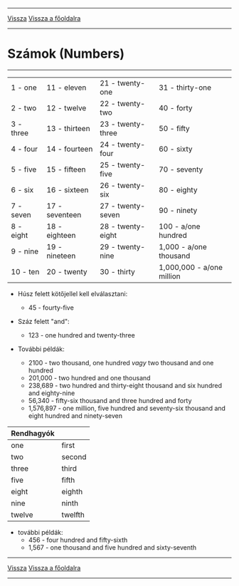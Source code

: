 
---

[Vissza](../angol.md)
[Vissza a főoldalra](../../../../README.md)

---

# Számok (Numbers)

---

|  |  |  |  |
| :-- | :-- | :-- | :-- |
| 1 - one | 11 - eleven | 21 - twenty-one | 31 - thirty-one |
| 2 - two | 12 - twelve | 22 - twenty-two | 40 - forty |
| 3 - three | 13 - thirteen | 23 - twenty-three | 50 - fifty |
| 4 - four | 14 - fourteen | 24 - twenty-four | 60 - sixty |
| 5 - five | 15 - fifteen | 25 - twenty-five | 70 - seventy |
| 6 - six | 16 - sixteen | 26 - twenty-six | 80 - eighty |
| 7 - seven | 17 - seventeen | 27 - twenty-seven | 90 - ninety |
| 8 - eight | 18 - eighteen | 28 - twenty-eight | 100 - a/one hundred |
| 9 - nine | 19 - nineteen | 29 - twenty-nine | 1,000 - a/one thousand |
| 10 - ten 	| 20 - twenty | 30 - thirty | 1,000,000 - a/one million |


- Húsz felett kötőjellel kell elválasztani:
   - 45 - fourty-five
- Száz felett "and":
   - 123 - one hundred and twenty-three

- További példák:
   - 2100 - two thousand, one hundred *vagy* two thousand and one hundred
   - 201,000 - two hundred and one thousand
   - 238,689 - two hundred and thirty-eight thousand and six hundred and eighty-nine
   - 56,340 - fifty-six thousand and three hundred and forty
   - 1,576,897 - one million, five hundred and seventy-six thousand and eight hundred and ninety-seven

| Rendhagyók |  |
| :-- | :-- |
| one | first |
| two | second |
| three | third |
| five | fifth |
| eight | eighth |
| nine | ninth |
| twelve | twelfth |

- további példák:
   - 456 - four hundred and fifty-sixth
   - 1,567 - one thousand and five hundred and sixty-seventh


---

[Vissza](../angol.md)
[Vissza a főoldalra](../../../../README.md)

---